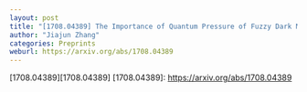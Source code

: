 ```yaml
---
layout: post
title: "[1708.04389] The Importance of Quantum Pressure of Fuzzy Dark Matter on Lyman-Alpha Forest"
author: "Jiajun Zhang"
categories: Preprints
weburl: https://arxiv.org/abs/1708.04389
---
```


[1708.04389][1708.04389]
[1708.04389]: https://arxiv.org/abs/1708.04389
